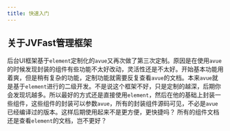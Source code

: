 ```yaml
---
title: 快速入门
---
```

## 关于JVFast管理框架

后台UI框架基于`element`定制化的`avue`又再次做了第三次定制。原因是在使用`avue`的时候发现封装的组件有些功能不太好改动，灵活性还是不太好。开始基本功能用着爽，但是稍有复杂的功能，定制功能就需要反复查看`avue`的文档。本来`avue`就是基于`element`进行的二级开发。不是说这个框架不好，只是定制的越深，后期你会发现坑越多。所以最好的方式还是直接使用`element`，然后在他的基础上封装一些组件，这些组件的封装可以参数`avue`，所有的封装组件源码可见，不必是`avue`已经编译过的版本。这样后期使用起来不是更方便，更快捷吗？ 所有的组件文档还是查看`element`的文档，岂不更好？